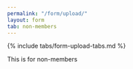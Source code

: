 ```yaml
---
permalink: "/form/upload/"
layout: form
tab: non-members
---
```


{% include tabs/form-upload-tabs.md %}


This is for non-members

